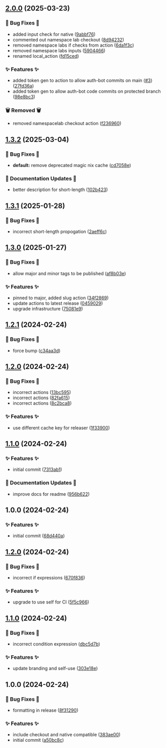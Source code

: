## [2.0.0](https://github.com/AtomiCloud/actions.setup-nix/compare/v1.3.2...v2.0.0) (2025-03-23)


### 🐛 Bug Fixes 🐛

* added input check for native ([9abbf76](https://github.com/AtomiCloud/actions.setup-nix/commit/9abbf769c5b22e00042c01ca07c278cc7e678a60))
* commented out namespace lab checkout ([8d94232](https://github.com/AtomiCloud/actions.setup-nix/commit/8d942329450bd5fc10cdc7e578f9da74491e4ed4))
* removed namespace labs if checks from action ([6da1f3c](https://github.com/AtomiCloud/actions.setup-nix/commit/6da1f3cce31fca46800cf073d4c8421c8018e948))
* removed namespace labs inputs ([5904466](https://github.com/AtomiCloud/actions.setup-nix/commit/5904466b1f170d038535c2734e5ad3c6dac47d6c))
* renamed local_action ([fd15ced](https://github.com/AtomiCloud/actions.setup-nix/commit/fd15cedce2a0cd87bb7d5ce5e1ed71834816eb93))


### ✨ Features ✨

* added token gen to action to allow auth-bot commits on main ([#3](https://github.com/AtomiCloud/actions.setup-nix/issues/3)) ([27fd36a](https://github.com/AtomiCloud/actions.setup-nix/commit/27fd36af082d42ad46347a067ba1ad4e04e82485))
* added token gen to allow auth-bot code commits on protected branch ([98e8bc3](https://github.com/AtomiCloud/actions.setup-nix/commit/98e8bc3cdd4fd7d522a34a9de0f8576cc90d44db))


### 🗑️ Removed 🗑

* removed namespacelab checkout action ([f236960](https://github.com/AtomiCloud/actions.setup-nix/commit/f236960ff3cd4d8b21abc7fbd1677883a587b619))

## [1.3.2](https://github.com/AtomiCloud/actions.setup-nix/compare/v1.3.1...v1.3.2) (2025-03-04)


### 🐛 Bug Fixes 🐛

* **default:** remove deprecated magic nix cache ([cd7058e](https://github.com/AtomiCloud/actions.setup-nix/commit/cd7058e2971277e90918e43c80383fbbac72c64c))


### 📝 Documentation Updates 📝

* better description for short-length ([102b423](https://github.com/AtomiCloud/actions.setup-nix/commit/102b42370190aa1038486ca795c09a017b87e488))

## [1.3.1](https://github.com/AtomiCloud/actions.setup-nix/compare/v1.3.0...v1.3.1) (2025-01-28)


### 🐛 Bug Fixes 🐛

* incorrect short-length propogation ([2aeff6c](https://github.com/AtomiCloud/actions.setup-nix/commit/2aeff6c1b6bfcd5503b3c91e758dcb9428235a43))

## [1.3.0](https://github.com/AtomiCloud/actions.setup-nix/compare/v1.2.1...v1.3.0) (2025-01-27)


### 🐛 Bug Fixes 🐛

* allow major and minor tags to be published ([af8b03e](https://github.com/AtomiCloud/actions.setup-nix/commit/af8b03e9949f45b40251b53c5c58a7ab13e43484))


### ✨ Features ✨

* pinned to major, added slug action ([34f2869](https://github.com/AtomiCloud/actions.setup-nix/commit/34f2869557c42058dc67db0bce3bd92ff0ef9dd3))
* update actions to latest release ([0459029](https://github.com/AtomiCloud/actions.setup-nix/commit/04590295d778d368c8976e34ee25645a46aadfb6))
* upgrade infrastructure ([75081e9](https://github.com/AtomiCloud/actions.setup-nix/commit/75081e9ac73fa887007e0b1a48986dcb0e633b22))

## [1.2.1](https://github.com/AtomiCloud/actions.setup-nix/compare/v1.2.0...v1.2.1) (2024-02-24)


### 🐛 Bug Fixes 🐛

* force bump ([c34aa3d](https://github.com/AtomiCloud/actions.setup-nix/commit/c34aa3da3e39bf08b909577b68a06ac294f8e5d5))

## [1.2.0](https://github.com/AtomiCloud/actions.setup-nix/compare/v1.1.0...v1.2.0) (2024-02-24)


### 🐛 Bug Fixes 🐛

* incorrect actions ([13bc595](https://github.com/AtomiCloud/actions.setup-nix/commit/13bc5957056a78d3529c3558e5add5a9c9d654da))
* incorrect actions ([82fa615](https://github.com/AtomiCloud/actions.setup-nix/commit/82fa6158e112bbbfd85ae7e073f217adc14cb3da))
* incorrect actions ([8c2bca8](https://github.com/AtomiCloud/actions.setup-nix/commit/8c2bca8a8dbbad7255cdf1e119a8c4da1b64728e))


### ✨ Features ✨

* use different cache key for releaser ([1f33900](https://github.com/AtomiCloud/actions.setup-nix/commit/1f33900f4e7d7e836d6cbef206653df476d23725))

## [1.1.0](https://github.com/AtomiCloud/action.setup-nix/compare/v1.0.0...v1.1.0) (2024-02-24)


### ✨ Features ✨

* initial commit ([7313ab1](https://github.com/AtomiCloud/action.setup-nix/commit/7313ab18bc62ebd1e86080afbcfbc0e5238f9c03))


### 📝 Documentation Updates 📝

* improve docs for readme ([956b622](https://github.com/AtomiCloud/action.setup-nix/commit/956b622d96e77e77e1d05e1568bd9395ae7efb2a))

## 1.0.0 (2024-02-24)


### ✨ Features ✨

* initial commit ([68d440a](https://github.com/AtomiCloud/action.setup-nix/commit/68d440a15f147cd4fbe13be5a60cdd0ec3b1c93d))

## [1.2.0](https://github.com/AtomiCloud/atomici-ns-action/compare/v1.1.0...v1.2.0) (2024-02-24)


### 🐛 Bug Fixes 🐛

* incorrect if expressions ([670f836](https://github.com/AtomiCloud/atomici-ns-action/commit/670f836669bda1df9e7383b9a559c854a6723bf6))


### ✨ Features ✨

* upgrade to use self for CI ([5f5c966](https://github.com/AtomiCloud/atomici-ns-action/commit/5f5c9669a7bbf3a9eb6bb489d5c30afb60d24627))

## [1.1.0](https://github.com/AtomiCloud/atomici-ns-action/compare/v1.0.0...v1.1.0) (2024-02-24)


### 🐛 Bug Fixes 🐛

* incorrect condition expression ([dbc5d7b](https://github.com/AtomiCloud/atomici-ns-action/commit/dbc5d7b88a7b1363f519604e435d979b3a6decd0))


### ✨ Features ✨

* update branding and self-use ([303e18e](https://github.com/AtomiCloud/atomici-ns-action/commit/303e18ee75b43bd0867a9cd392dbc6d25b475caf))

## 1.0.0 (2024-02-24)


### 🐛 Bug Fixes 🐛

* formatting in release ([8f31290](https://github.com/AtomiCloud/atomici-ns-action/commit/8f31290e2579ec21f630f49bf676c59c74626f8b))


### ✨ Features ✨

* include checkout and native compatible ([383ae00](https://github.com/AtomiCloud/atomici-ns-action/commit/383ae00d1b7367b27ddfbfae4680f20e3d12d773))
* initial commit ([a50bc8c](https://github.com/AtomiCloud/atomici-ns-action/commit/a50bc8c06c80abbafe19c5141bc6545c6200c166))

